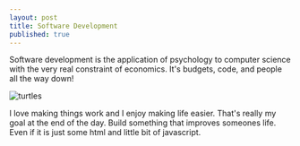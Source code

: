 ```yaml
---
layout: post
title: Software Development
published: true
---
```

Software development is the application of psychology to computer science with the very real constraint of economics.  It's budgets, code, and people all the way down!

![turtles](https://upload.wikimedia.org/wikipedia/commons/4/47/River_terrapin.jpg)

I love making things work and I enjoy making life easier.  That's really my goal at the end of the day.  Build something that improves someones life. Even if it is just some html and little bit of javascript.
